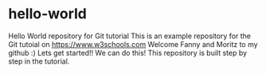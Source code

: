 # hello-world
Hello World repository for Git tutorial
This is an example repository for the Git tutoial on https://www.w3schools.com
Welcome Fanny and Moritz to my github :)
Lets get started!!
We can do this!
This repository is built step by step in the tutorial. 
